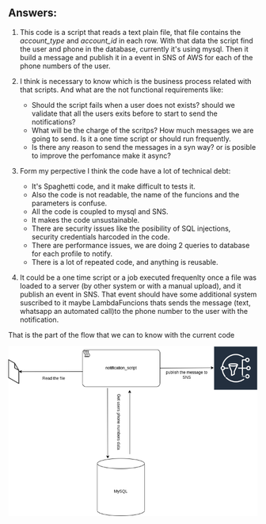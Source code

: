     
## Answers:


1. This code is a script that reads a text plain file, that file contains the *account_type* and *account_id* in each row. With that data the script find the user and phone in the database, currently it's using mysql. Then it build a message and publish it in a event in SNS of AWS for each of the phone numbers of the user.



2. I think is necessary to know which is the business process related with that scripts. And what are the not functional requirements like: 
    - Should the script fails when a user does not exists? should we validate that all the users exits before to start to send the notifications?
    - What will be the charge of the scritps? How much messages we are going to send. Is it a one time script or should run frequently.
    - Is there any reason to send the messages in a syn way? or is posible to improve the perfomance make it async?



3. Form my perpective I think the code have a lot of technical debt:
    - It's Spaghetti code, and it make difficult to tests it.
    - Also the code is not readable, the name of the funcions and the parameters is confuse.
    - All the code is coupled to mysql and SNS.
    - It makes the code unsustainable.
    - There are security issues like the posibility of SQL injections, security credentials harcoded in the code.
    - There are performance issues, we are doing 2 queries to database for each profile to notify.
    - There is a lot of repeated code, and anything is reusable.



4. It could be a one time script or a job executed frequenlty once a file was loaded to a server (by other system or with a manual upload), and it publish an event in SNS. That event should have some additional system suscribed to it maybe LambdaFuncions thats sends the message (text, whatsapp an automated call)to the phone number to the user with the notification.

That is the part of the flow that we can to know with the current code

![Diagrama](diagram.png)


